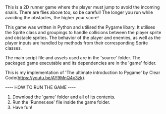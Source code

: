 This is a 2D runner game where the player must jump to avoid the incoming snails. There are flies above too, so be careful!
The longer you run while avoiding the obstacles, the higher your score!

This game was written in Python and utilised the Pygame libary. It utilises the Sprite class and groupings to handle collisions between the player sprite and obstacle sprites.
The behavior of the player and enemies, as well as the player inputs are handled by methods from their corresponding Sprite classes.

The main script file and assets used are in the 'source' folder. The packaged game executable and its dependencies are in the 'game' folder.

This is my implementation of 'The ultimate introduction to Pygame' by Clear Code(https://youtu.be/AY9MnQ4x3zk).

   ----  HOW TO RUN THE GAME ----
1. Download the 'game' folder and all of its contents.
2. Run the 'Runner.exe' file inside the game folder.
3. Have fun!
